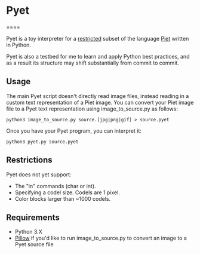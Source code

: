 # Pyet
====

Pyet is a toy interpreter for a [restricted](#restrictions) subset of the language [Piet](http://www.dangermouse.net/esoteric/piet.html) written in Python.

Pyet is also a testbed for me to learn and apply Python best practices, and as a result its structure may shift substantially from commit to commit.

## Usage

The main Pyet script doesn't directly read image files, instead reading in a custom text representation of a Piet image. You can convert your Piet image file to a Pyet text representation using image_to_source.py as follows:
```
python3 image_to_source.py source.[jpg|png|gif] > source.pyet
```
Once you have your Pyet program, you can interpret it:
```
python3 pyet.py source.pyet
```
## Restrictions

Pyet does not yet support:
* The "in" commands (char or int).
* Specifying a codel size. Codels are 1 pixel.
* Color blocks larger than ~1000 codels.

## Requirements

* Python 3.X
* [Pillow](http://pillow.readthedocs.org/) if you'd like to run image_to_source.py to convert an image to a Pyet source file
